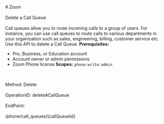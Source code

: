 <br>#     Zoom</br>
<br>Delete a Call Queue</br>
<br>Call queues allow you to route incoming calls to a group of users. For instance, you can use call queues to route calls to various departments in your organization such as sales, engineering, billing, customer service etc. Use this API to delete a Call Queue. 
**Prerequisites:**
* Pro, Business, or Education account
* Account owner or admin permissions
* Zoom Phone license
**Scopes:** `phone:write:admin` 



</br>
<br>Method: Delete</br>
<br>OperationID: deleteACallQueue</br>
<br>EndPoint:</br>
<br>/phone/call_queues/{callQueueId}</br>
